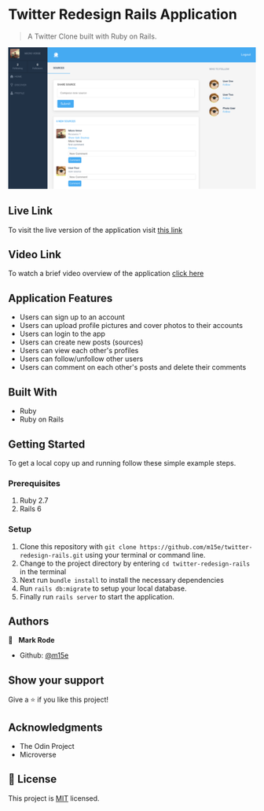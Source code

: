 # Twitter Redesign Rails Application

> A Twitter Clone built with Ruby on Rails.

![screenshot](public/screenshot.png) 

## Live Link

To visit the live version of the application visit [this link](https://warm-shelf-14278.herokuapp.com/) 

## Video Link

To watch a brief video overview of the application 
[click here](https://youtu.be/dEJ0hiJlIDs) 

## Application Features

- Users can sign up to an account
- Users can upload profile pictures and cover photos to their accounts
- Users can login to the app
- Users can create new posts (sources)
- Users can view each other's profiles
- Users can follow/unfollow other users
- Users can comment on each other's posts and delete their comments

## Built With

-   Ruby
-   Ruby on Rails

## Getting Started

To get a local copy up and running follow these simple example steps.

### Prerequisites

1.  Ruby 2.7
2.  Rails 6

### Setup

1.  Clone this repository with
    `git clone https://github.com/m15e/twitter-redesign-rails.git` using your terminal or command line.
2.  Change to the project directory by entering `cd twitter-redesign-rails` in the terminal
3.  Next run `bundle install` to install the necessary dependencies
4.  Run `rails db:migrate` to setup your local database.
5.  Finally run `rails server` to start the application.

## Authors

👤 &nbsp;&nbsp;**Mark Rode**

-   Github: [@m15e](https://github.com/m15e)

## Show your support

Give a ⭐️ if you like this project!

## Acknowledgments

-   The Odin Project
-   Microverse

## 📝 License

This project is [MIT](lic.url) licensed.
